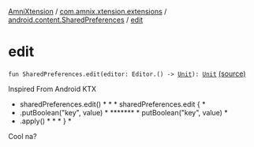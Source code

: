 [AmniXtension](../../index.md) / [com.amnix.xtension.extensions](../index.md) / [android.content.SharedPreferences](index.md) / [edit](./edit.md)

# edit

`fun SharedPreferences.edit(editor: Editor.() -> `[`Unit`](https://kotlinlang.org/api/latest/jvm/stdlib/kotlin/-unit/index.html)`): `[`Unit`](https://kotlinlang.org/api/latest/jvm/stdlib/kotlin/-unit/index.html) [(source)](https://github.com/AmniX/AmniXTension/tree/master/AmniXtension/src/main/java/com/amnix/xtension/extensions/SharedPreferencesExtensions.kt#L30)

Inspired From Android KTX

* sharedPreferences.edit()   *      *   *   sharedPreferences.edit {      *
* .putBoolean("key", value)  * *******  *        putBoolean("key", value) *
* .apply()                   *      *   *   }                             *

Cool na?

